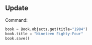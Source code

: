 ## Update

Command:
```python
book = Book.objects.get(title="1984")
book.title = "Nineteen Eighty-Four"
book.save()

